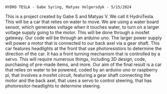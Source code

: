                                                                             HYDRO TESLA - Gabe Syring, Matyas Velgersdyk - 5/15/2024
This is a project created by Gabe S and Matyas V. We call it HydroTesla. This will be a car that relies on water to move. We are using a water board sensor, which generates voltage when it touches water, to turn on a larger voltage supply going to the motor. 
This will be done through a mosfet gateway. Our code will be through an arduino uno. The larger power supply will power a motor that is connected to our back axel via a gear shaft. This car features headlights at the front that use photoresistors to determine the direction
of the car. It has a front turning mechanism that is controlled by a servo.
This will require numerous things, including 3D design, code, purchasing of pre-made items, and more. 
Our aim of the final result is a car that relies on water to be powered, coded by an arduino uno or raspberry pi, that involves a mosfet circuit, featuring a gear shaft connecting the motor and the back axel, that uses a servo to control steering, that has photoresitor-headlights to determine steering.

